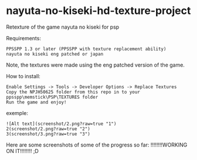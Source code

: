 # nayuta-no-kiseki-hd-texture-project
Retexture of the game nayuta no kiseki for psp

Requirements:

    PPSSPP 1.3 or later (PPSSPP with texture replacement ability)
	nayuta no kiseki eng patched or japan
	
Note, the textures were made using the eng patched version of the game.

How to install:

    Enable Settings -> Tools -> Developer Options -> Replace Textures
    Copy the NPJH50625 folder from this repo in to your ppsspp\memstick\PSP\TEXTURES folder
    Run the game and enjoy!
	
exemple:
	
	![Alt text](screenshot/2.png?raw=true "1")
	2(screenshot/2.png?raw=true "2")
	3(screenshot/3.png?raw=true "3")

	
Here are some screenshots of some of the progress so far: !!!!!!!!WORKING ON IT!!!!!!!! ;D